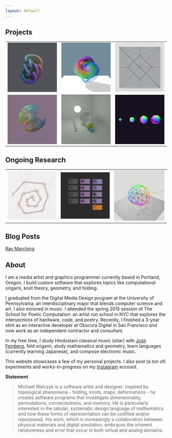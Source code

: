 ```yaml
---
layout: default
---
```


## Projects

<table style="width:100%">

  <tr>
    <td style="width:33%">
      <a href="./project-grid-diagrams.html">
        <img src="./assets/img/project-grid-diagrams.png"/>
      </a>
    </td>
    <td style="width:33%">
      <a href="./project-hopf.html">
        <img src="./assets/img/project-hopf.png"/>
      </a>
    </td>
    <td style="width:33%">
      <a href="./project-crease.html">
        <img src="./assets/img/project-crease.png"/>
      </a>
    </td>
  </tr>

  <tr>
    <td style="width:33%">
      <a href="./project-marching-cubes.html">
        <img src="./assets/img/project-marching-cubes.png"/>
      </a>
    </td>
    <td style="width:33%">
      <a href="./project-flow.html">
        <img src="./assets/img/project-flow.png"/>
      </a>
    </td>
    <td style="width:33%">
      <a href="./project-polychora.html">
        <img src="./assets/img/project-polychora.png"/>
      </a>
    </td>
  </tr>

</table>

## Ongoing Research

<table style="width:100%">

  <tr>
    <td style="width:33%">
      <a href="./project-miura-ori.html">
        <img src="./assets/img/project-miura-ori.png"/>
      </a>
    </td>
    <td style="width:33%">
      <a href="./project-sdfperf.html">
        <img src="./assets/img/project-sdfperf.png"/>
      </a>
    </td>
    <td>
      <a href="./project-silhouette-refinement.html">
        <img src="./assets/img/project-silhouette-refinement.png"/>
      </a>
    </td>
  </tr>

</table>

## Blog Posts

[Ray Marching](./blog-ray-marching.html)

## About

I am a media artist and graphics programmer currently based in Portland, Oregon. I build custom software that explores topics like computational origami, knot theory, geometry, and folding.

I graduated from the Digital Media Design program at the University of Pennsylvania, an interdisciplinary major that blends computer science and art. I also minored in music. I attended the spring 2015 session of The School for Poetic Computation: an artist run school in NYC that explores the intersections of hardware, code, and poetry. Recently, I finished a 3-year stint as an interactive developer at Obscura Digital in San Francisco and now work as an independent contractor and consultant.

In my free time, I study Hindustani classical music (sitar) with [Josh Feinberg](https://www.joshsitar.com/), fold origami, study mathematics and geometry, learn languages (currently learning Japanese), and compose electronic music.

This website showcases a few of my personal projects. I also post (a ton of) experiments and works-in-progress on my [Instagram](https://www.instagram.com/mwalczyk/) account.

**Statement**

> Michael Walczyk is a software artist and designer. Inspired by topological phenomena - folding, knots, maps, 
> deformations - he creates software programs that investigate dimensionality, permutations, connectedness, and 
> memory. He is particularly interested in the tabular, systematic design language of mathematics and how these forms 
> of representation can be codified and/or repurposed. His work, which is increasingly a collaboration between 
> physical materials and digital simulation, embraces the inherent  randomness and error that occur in both 
> virtual and analog domains.






